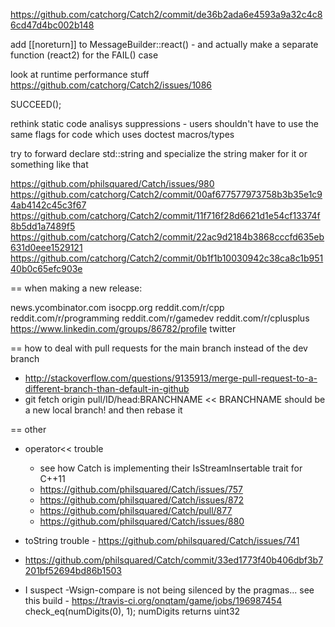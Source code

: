 
https://github.com/catchorg/Catch2/commit/de36b2ada6e4593a9a32c4c86cd47d4bc002b148

add [[noreturn]] to MessageBuilder::react() - and actually make a separate function (react2) for the FAIL() case

look at runtime performance stuff
https://github.com/catchorg/Catch2/issues/1086

SUCCEED();

rethink static code analisys suppressions - users shouldn't have to use the same flags for code which uses doctest macros/types

try to forward declare std::string and specialize the string maker for it or something like that

https://github.com/philsquared/Catch/issues/980
https://github.com/catchorg/Catch2/commit/00af677577973758b3b35e1c94ab4142c45c3f67
https://github.com/catchorg/Catch2/commit/11f716f28d6621d1e54cf13374f8b5dd1a7489f5
https://github.com/catchorg/Catch2/commit/22ac9d2184b3868cccfd635eb631d0eee1529121
https://github.com/catchorg/Catch2/commit/0b1f1b10030942c38ca8c1b95140b0c65efc903e

== when making a new release:

news.ycombinator.com
isocpp.org
reddit.com/r/cpp
reddit.com/r/programming
reddit.com/r/gamedev
reddit.com/r/cplusplus
https://www.linkedin.com/groups/86782/profile
twitter



== how to deal with pull requests for the main branch instead of the dev branch
- http://stackoverflow.com/questions/9135913/merge-pull-request-to-a-different-branch-than-default-in-github
- git fetch origin pull/ID/head:BRANCHNAME         << BRANCHNAME should be a new local branch! and then rebase it

== other
- operator<< trouble
    - see how Catch is implementing their IsStreamInsertable trait for C++11
    - https://github.com/philsquared/Catch/issues/757
    - https://github.com/philsquared/Catch/issues/872
    - https://github.com/philsquared/Catch/pull/877
    - https://github.com/philsquared/Catch/issues/880
- toString trouble - https://github.com/philsquared/Catch/issues/741
- https://github.com/philsquared/Catch/commit/33ed1773f40b406dbf3b7201bf52694bd86b1503

- I suspect -Wsign-compare is not being silenced by the pragmas...
  see this build - https://travis-ci.org/onqtam/game/jobs/196987454
  check_eq(numDigits(0), 1);     numDigits returns uint32
